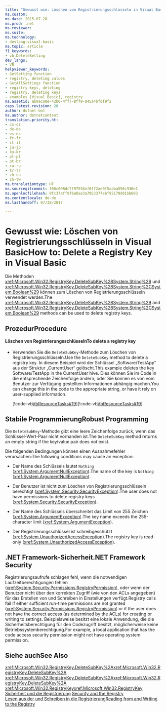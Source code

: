 ```yaml
---
title: "Gewusst wie: Löschen von Registrierungsschlüsseln in Visual Basic"
ms.custom: 
ms.date: 2015-07-20
ms.prod: .net
ms.reviewer: 
ms.suite: 
ms.technology:
- devlang-visual-basic
ms.topic: article
f1_keywords:
- vb.DeleteSetting
dev_langs:
- VB
helpviewer_keywords:
- GetSetting function
- registry, deleting values
- GetAllSettings function
- registry keys, deleting
- registry, deleting keys
- examples [Visual Basic], registry
ms.assetid: ab9aca0e-42b0-4ff7-8ff9-845a4bfdf9f2
caps.latest.revision: 28
author: dotnet-bot
ms.author: dotnetcontent
translation.priority.ht:
- cs-cz
- de-de
- es-es
- fr-fr
- it-it
- ja-jp
- ko-kr
- pl-pl
- pt-br
- ru-ru
- tr-tr
- zh-cn
- zh-tw
ms.translationtype: HT
ms.sourcegitcommit: 306c608dc7f97594ef6f72ae0f5aaba596c936e1
ms.openlocfilehash: 0fc37aff9f6a0ae3a7953377ebf95179d01bb693
ms.contentlocale: de-de
ms.lasthandoff: 07/28/2017

---
```

# <a name="how-to-delete-a-registry-key-in-visual-basic"></a><span data-ttu-id="3a367-102">Gewusst wie: Löschen von Registrierungsschlüsseln in Visual Basic</span><span class="sxs-lookup"><span data-stu-id="3a367-102">How to: Delete a Registry Key in Visual Basic</span></span>
<span data-ttu-id="3a367-103">Die Methoden <xref:Microsoft.Win32.RegistryKey.DeleteSubKey%28System.String%29> und <xref:Microsoft.Win32.RegistryKey.DeleteSubKey%28System.String%2CSystem.Boolean%29> können zum Löschen von Registrierungsschlüsseln verwendet werden.</span><span class="sxs-lookup"><span data-stu-id="3a367-103">The <xref:Microsoft.Win32.RegistryKey.DeleteSubKey%28System.String%29> and <xref:Microsoft.Win32.RegistryKey.DeleteSubKey%28System.String%2CSystem.Boolean%29> methods can be used to delete registry keys.</span></span>  
  
## <a name="procedure"></a><span data-ttu-id="3a367-104">Prozedur</span><span class="sxs-lookup"><span data-stu-id="3a367-104">Procedure</span></span>  
  
#### <a name="to-delete-a-registry-key"></a><span data-ttu-id="3a367-105">Löschen von Registrierungsschlüsseln</span><span class="sxs-lookup"><span data-stu-id="3a367-105">To delete a registry key</span></span>  
  
-   <span data-ttu-id="3a367-106">Verwenden Sie die `DeleteSubKey`-Methode zum Löschen von Registrierungsschlüsseln.</span><span class="sxs-lookup"><span data-stu-id="3a367-106">Use the `DeleteSubKey` method to delete a registry key.</span></span> <span data-ttu-id="3a367-107">In diesem Beispiel wird der Schlüssel „Software/TestApp“ aus der Struktur „CurrentUser“ gelöscht.</span><span class="sxs-lookup"><span data-stu-id="3a367-107">This example deletes the key Software/TestApp in the CurrentUser hive.</span></span> <span data-ttu-id="3a367-108">Dies können Sie im Code in die entsprechende Zeichenfolge ändern, oder Sie können es von vom Benutzer zur Verfügung gestellten Informationen abhängig machen.</span><span class="sxs-lookup"><span data-stu-id="3a367-108">You can change this in the code to the appropriate string, or have it rely on user-supplied information.</span></span>  
  
     <span data-ttu-id="3a367-109">[!code-vb[VbResourceTasks#19](../../../../visual-basic/developing-apps/programming/computer-resources/codesnippet/VisualBasic/how-to-delete-a-registry-key_1.vb)]</span><span class="sxs-lookup"><span data-stu-id="3a367-109">[!code-vb[VbResourceTasks#19](../../../../visual-basic/developing-apps/programming/computer-resources/codesnippet/VisualBasic/how-to-delete-a-registry-key_1.vb)]</span></span>  
  
## <a name="robust-programming"></a><span data-ttu-id="3a367-110">Stabile Programmierung</span><span class="sxs-lookup"><span data-stu-id="3a367-110">Robust Programming</span></span>  
 <span data-ttu-id="3a367-111">Die `DeleteSubKey`-Methode gibt eine leere Zeichenfolge zurück, wenn das Schlüssel-Wert-Paar nicht vorhanden ist.</span><span class="sxs-lookup"><span data-stu-id="3a367-111">The `DeleteSubKey` method returns an empty string if the key/value pair does not exist.</span></span>  
  
 <span data-ttu-id="3a367-112">Die folgenden Bedingungen können einen Ausnahmefehler verursachen:</span><span class="sxs-lookup"><span data-stu-id="3a367-112">The following conditions may cause an exception:</span></span>  
  
-   <span data-ttu-id="3a367-113">Der Name des Schlüssels lautet `Nothing` (<xref:System.ArgumentNullException>).</span><span class="sxs-lookup"><span data-stu-id="3a367-113">The name of the key is `Nothing` (<xref:System.ArgumentNullException>).</span></span>  
  
-   <span data-ttu-id="3a367-114">Der Benutzer ist nicht zum Löschen von Registrierungsschlüsseln berechtigt (<xref:System.Security.SecurityException>).</span><span class="sxs-lookup"><span data-stu-id="3a367-114">The user does not have permissions to delete registry keys (<xref:System.Security.SecurityException>).</span></span>  
  
-   <span data-ttu-id="3a367-115">Der Name des Schlüssels überschreitet das Limit von 255 Zeichen (<xref:System.ArgumentException>).</span><span class="sxs-lookup"><span data-stu-id="3a367-115">The key name exceeds the 255-character limit (<xref:System.ArgumentException>).</span></span>  
  
-   <span data-ttu-id="3a367-116">Der Registrierungsschlüssel ist schreibgeschützt (<xref:System.UnauthorizedAccessException>).</span><span class="sxs-lookup"><span data-stu-id="3a367-116">The registry key is read-only (<xref:System.UnauthorizedAccessException>).</span></span>  
  
## <a name="net-framework-security"></a><span data-ttu-id="3a367-117">.NET Framework-Sicherheit</span><span class="sxs-lookup"><span data-stu-id="3a367-117">.NET Framework Security</span></span>  
 <span data-ttu-id="3a367-118">Registrierungsaufrufe schlagen fehl, wenn die notwendigen Laufzeitberechtigungen fehlen (<xref:System.Security.Permissions.RegistryPermission>), oder wenn der Benutzer nicht über den korrekten Zugriff (wie von den ACLs angegeben) für das Erstellen von und Schreiben in Einstellungen verfügt.</span><span class="sxs-lookup"><span data-stu-id="3a367-118">Registry calls fail if either sufficient run-time permissions are not granted (<xref:System.Security.Permissions.RegistryPermission>) or if the user does not have the correct access (as determined by the ACLs) for creating or writing to settings.</span></span> <span data-ttu-id="3a367-119">Beispielsweise besitzt eine lokale Anwendung, die die Sicherheitsberechtigung für den Codezugriff besitzt, möglicherweise keine Betriebssystemberechtigung.</span><span class="sxs-lookup"><span data-stu-id="3a367-119">For example, a local application that has the code access security permission might not have operating system permission.</span></span>  
  
## <a name="see-also"></a><span data-ttu-id="3a367-120">Siehe auch</span><span class="sxs-lookup"><span data-stu-id="3a367-120">See Also</span></span>  
 <span data-ttu-id="3a367-121"><xref:Microsoft.Win32.RegistryKey.DeleteSubKey%2A></span><span class="sxs-lookup"><span data-stu-id="3a367-121"><xref:Microsoft.Win32.RegistryKey.DeleteSubKey%2A></span></span>   
 <span data-ttu-id="3a367-122"><xref:Microsoft.Win32.RegistryKey.DeleteSubKey%2A></span><span class="sxs-lookup"><span data-stu-id="3a367-122"><xref:Microsoft.Win32.RegistryKey.DeleteSubKey%2A></span></span>   
 <span data-ttu-id="3a367-123"><xref:Microsoft.Win32.RegistryKey></span><span class="sxs-lookup"><span data-stu-id="3a367-123"><xref:Microsoft.Win32.RegistryKey></span></span>   
 <span data-ttu-id="3a367-124">[Sicherheit und die Registrierung](../../../../visual-basic/developing-apps/programming/computer-resources/security-and-the-registry.md) </span><span class="sxs-lookup"><span data-stu-id="3a367-124">[Security and the Registry](../../../../visual-basic/developing-apps/programming/computer-resources/security-and-the-registry.md) </span></span>  
 [<span data-ttu-id="3a367-125">Lesen aus der und Schreiben in die Registrierung</span><span class="sxs-lookup"><span data-stu-id="3a367-125">Reading from and Writing to the Registry</span></span>](../../../../visual-basic/developing-apps/programming/computer-resources/reading-from-and-writing-to-the-registry.md)

